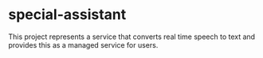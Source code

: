 # special-assistant

This project represents a service that converts real time speech to text and provides this as a managed service for users.
